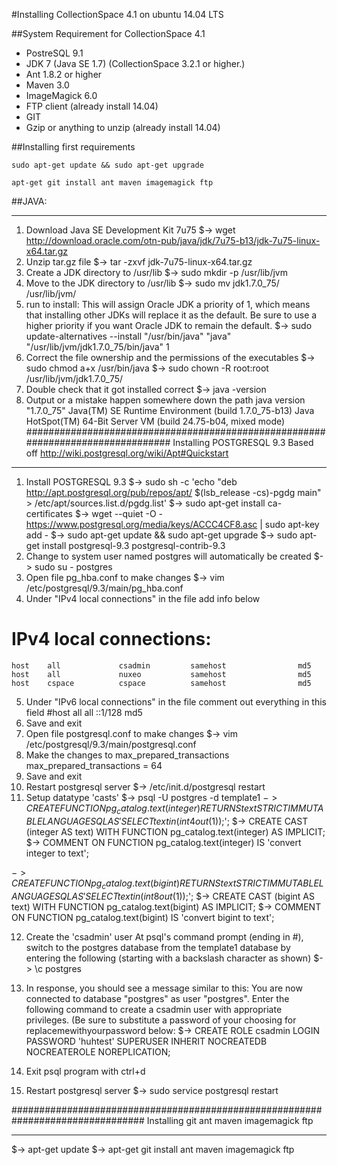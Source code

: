 #Installing CollectionSpace 4.1 on ubuntu 14.04 LTS

##System Requirement for CollectionSpace 4.1
* PostreSQL 9.1
* JDK 7 (Java SE 1.7) (CollectionSpace 3.2.1 or higher.)
* Ant 1.8.2 or higher
* Maven 3.0
* ImageMagick 6.0
* FTP client (already install 14.04)
* GIT
* Gzip or anything to unzip (already install 14.04)

##Installing first requirements
```Shell
sudo apt-get update && sudo apt-get upgrade
```

```Shell
apt-get git install ant maven imagemagick ftp
```
##JAVA:
________________________________________________________________________________
1) Download Java SE Development Kit 7u75
    $-> wget http://download.oracle.com/otn-pub/java/jdk/7u75-b13/jdk-7u75-linux-x64.tar.gz
2) Unzip tar.gz file
    $-> tar -zxvf jdk-7u75-linux-x64.tar.gz
3) Create a JDK directory to /usr/lib
    $-> sudo mkdir -p /usr/lib/jvm
4) Move to the JDK directory to /usr/lib
    $-> sudo mv jdk1.7.0_75/ /usr/lib/jvm/
5) run to install:
This will assign Oracle JDK a priority of 1, which means that installing other JDKs will replace it as the default. Be sure to use a higher priority if you want Oracle JDK to remain the default.
    $-> sudo update-alternatives --install "/usr/bin/java" "java" "/usr/lib/jvm/jdk1.7.0_75/bin/java" 1
6) Correct the file ownership and the permissions of the executables
    $-> sudo chmod a+x /usr/bin/java
    $-> sudo chown -R root:root /usr/lib/jvm/jdk1.7.0_75/
7) Double check that it got installed correct
    $-> java -version
8) Output or a mistake happen somewhere down the path
    java version "1.7.0_75"
    Java(TM) SE Runtime Environment (build 1.7.0_75-b13)
    Java HotSpot(TM) 64-Bit Server VM (build 24.75-b04, mixed mode)
################################################################################
Installing POSTGRESQL 9.3
  Based off http://wiki.postgresql.org/wiki/Apt#Quickstart
________________________________________________________________________________
1) Install POSTGRESQL 9.3
  $-> sudo sh -c 'echo "deb http://apt.postgresql.org/pub/repos/apt/ $(lsb_release -cs)-pgdg main" > /etc/apt/sources.list.d/pgdg.list'
  $->  sudo apt-get install ca-certificates
  $->  wget --quiet -O - https://www.postgresql.org/media/keys/ACCC4CF8.asc | sudo apt-key add -
  $->  sudo apt-get update && sudo apt-get upgrade
  $->  sudo apt-get install postgresql-9.3 postgresql-contrib-9.3
2) Change to system user named postgres will automatically be created
  $-> sudo su - postgres
3) Open file pg_hba.conf to make changes
  $-> vim /etc/postgresql/9.3/main/pg_hba.conf
4) Under "IPv4 local connections" in the file add info below
  # IPv4 local connections:
    host    all             csadmin         samehost                md5
    host    all             nuxeo           samehost                md5
    host    cspace          cspace          samehost                md5
5) Under  "IPv6 local connections" in the file comment out everything in this field
    #host    all             all             ::1/128                md5
6) Save and exit
7) Open file postgresql.conf to make changes
  $-> vim /etc/postgresql/9.3/main/postgresql.conf
8) Make the changes to max_prepared_transactions
  max_prepared_transactions = 64
9) Save and exit
10) Restart postgresql server
  $-> /etc/init.d/postgresql restart
11) Setup datatype 'casts'
  $-> psql -U postgres -d template1
  $-> CREATE FUNCTION pg_catalog.text(integer) RETURNS text STRICT IMMUTABLE LANGUAGE SQL AS 'SELECT textin(int4out($1));';
  $-> CREATE CAST (integer AS text) WITH FUNCTION pg_catalog.text(integer) AS IMPLICIT;
  $-> COMMENT ON FUNCTION pg_catalog.text(integer) IS 'convert integer to text';

  $-> CREATE FUNCTION pg_catalog.text(bigint) RETURNS text STRICT IMMUTABLE LANGUAGE SQL AS 'SELECT textin(int8out($1));';
  $-> CREATE CAST (bigint AS text) WITH FUNCTION pg_catalog.text(bigint) AS IMPLICIT;
  $-> COMMENT ON FUNCTION pg_catalog.text(bigint) IS 'convert bigint to text';

12) Create the 'csadmin' user
    At psql's command prompt (ending in #), switch to the postgres database from the template1 database by entering the following (starting with a backslash character as shown)
    $-> \c postgres

13) In response, you should see a message similar to this:  You are now connected to database "postgres" as user "postgres".
 Enter the following command to create a csadmin user with appropriate privileges.  (Be sure to substitute a password of your choosing for replacemewithyourpassword below:
    $-> CREATE ROLE csadmin LOGIN PASSWORD 'huhtest' SUPERUSER INHERIT NOCREATEDB NOCREATEROLE NOREPLICATION;
14) Exit psql program with ctrl+d
15) Restart postgresql server
  $-> sudo service postgresql restart

################################################################################
Installing git ant maven imagemagick ftp
________________________________________________________________________________
  $-> apt-get update
  $-> apt-get git install ant maven imagemagick ftp
